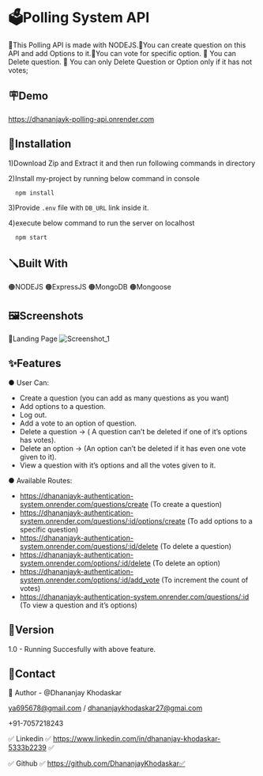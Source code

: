 
# 🗳️Polling System API

🔴This Polling API is made with NODEJS.🔴You can create question on this API and add Options to it.🔴You can vote for specific option. 🔴 You can Delete question. 🔴 You can only Delete Question or Option only if it has not votes;
## 🪧Demo

https://dhananjayk-polling-api.onrender.com



## 📐Installation
1)Download Zip and Extract it and then run following commands in directory

2)Install my-project by running below command in console
```bash
  npm install
```
3)Provide `.env` file with `DB_URL` link inside it.

4)execute below command to run the server on localhost
```bash
  npm start
```
## 🪛Built With
🟠NODEJS 🟠ExpressJS 🟠MongoDB 🟠Mongoose 
## 🖼️Screenshots

🔴Landing Page
![Screenshot_1](https://user-images.githubusercontent.com/125384723/228120627-d3c921de-47ec-4a56-be82-77610d47a23c.png)


## ✨Features

● User Can:
 
  * Create a question (you can add as many questions as you want)
  * Add options to a question.
  * Log out. 
  * Add a vote to an option of question.
  * Delete a question → ( A question can’t be deleted if one of it’s options has votes).
  * Delete an option → (An option can’t be deleted if it has even one vote given to it).
  * View a question with it’s options and all the votes given to it.
    
● Available Routes:
  * https://dhananjayk-authentication-system.onrender.com/questions/create  (To create a question)
  * https://dhananjayk-authentication-system.onrender.com/questions/:id/options/create  (To add options to a specific question)
  * https://dhananjayk-authentication-system.onrender.com/questions/:id/delete (To delete a question)
  *	https://dhananjayk-authentication-system.onrender.com/options/:id/delete (To delete an option)
  *	https://dhananjayk-authentication-system.onrender.com/options/:id/add_vote (To increment the count of votes)
  * https://dhananjayk-authentication-system.onrender.com/questions/:id (To view a question and it’s options)
    
## 🚦Version
1.0 - Running Succesfully with above feature.
## 👦Contact
🔗 Author - @Dhananjay Khodaskar 

ya695678@gmail.com / dhananjaykhodaskar27@gmai.com 

+91-7057218243

✅ Linkedin ✅ https://www.linkedin.com/in/dhananjay-khodaskar-5333b2239 ✅

✅ Github   ✅ https://github.com/DhananjayKhodaskar✅

